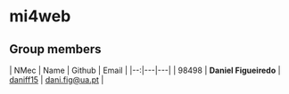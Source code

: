 # mi4web

## Group members

| NMec | Name | Github | Email |
|--:|---|---|
| 98498 | **Daniel Figueiredo** | [daniff15](https://github.com/daniff15) | dani.fig@ua.pt |

